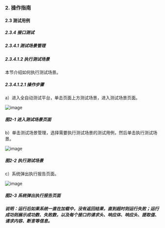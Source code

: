 ### 2. 操作指南

#### 2.3 测试用例

##### 2.3.4 接口测试

##### 2.3.4.1 测试场景管理

##### 2.3.4.1.2 执行测试场景

本节介绍如何执行测试场景。

##### 2.3.4.1.2.1 操作步骤

a）进入全自动测试平台，单击页面上方测试场景，进入测试场景页面。

![image](https://user-images.githubusercontent.com/79617492/186633108-5a67d835-cd8e-4743-9240-1dc6201f5991.png)

##### 图2-1 进入测试场景页面

b）单击测试场景管理，选择需要执行测试场景的测试用例，然后单击执行测试场景。

![image](https://user-images.githubusercontent.com/79617492/186633123-2fc587cc-aaf5-4d2a-abb4-938c64459846.png)

##### 图2-2 执行测试场景

c）系统弹出执行报告页面。

![image](https://user-images.githubusercontent.com/79617492/186633145-d62e1d6c-bb96-45c1-8bde-ee43b8043bd2.png)

##### 图2-3 系统弹出执行报告页面

##### 说明：运行后如果系统一直在加载中，没有返回结果，直到超时则运行失败；运行成功则展示成功数、失败数，以及每个接口的请求头、响应体、响应头、提取值、请求内容、断言等信息。
